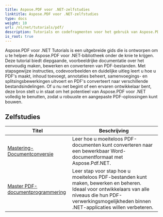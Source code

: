 ```yaml
---
title: Aspose.PDF voor .NET-zelfstudies
linktitle: Aspose.PDF voor .NET-zelfstudies
type: docs
weight: 10
url: /nl/net/tutorials/pdf/
description: Tutorials en codefragmenten voor het gebruik van Aspose.PDF voor .NET. Het bevat functies, waaronder het maken, bewerken, converteren, afdrukken en functies voor PDF-documentverwerking.
is_root: true
---
```


Aspose.PDF voor .NET Tutorials is een uitgebreide gids die is ontworpen om u te helpen de Aspose.PDF voor .NET-bibliotheek onder de knie te krijgen. Deze tutorial biedt diepgaande, voorbeeldrijke documentatie over het eenvoudig maken, bewerken en converteren van PDF-bestanden. Met stapsgewijze instructies, codevoorbeelden en duidelijke uitleg leert u hoe u PDF's maakt, inhoud toevoegt, annotaties beheert, samenvoegings- en splitsingsbewerkingen uitvoert en PDF's converteert naar verschillende bestandsindelingen. Of u nu net begint of een ervaren ontwikkelaar bent, deze bron stelt u in staat om het potentieel van Aspose.PDF voor .NET volledig te benutten, zodat u robuuste en aangepaste PDF-oplossingen kunt bouwen.

## Zelfstudies
| Titel | Beschrijving |
| --- | --- | 
| [Mastering-Documentconversie](./mastering-document-conversion/) | Leer hoe u moeiteloos PDF-documenten kunt converteren naar een bewerkbaar Word-documentformaat met Aspose.Pdf.NET. |
| [Master PDF-documentprogrammering](./master-pdf-document-programming/) | Leer stap voor stap hoe u moeiteloos PDF-bestanden kunt maken, bewerken en beheren. Ideaal voor ontwikkelaars van alle niveaus die hun PDF-verwerkingsmogelijkheden binnen .NET-applicaties willen verbeteren. | 